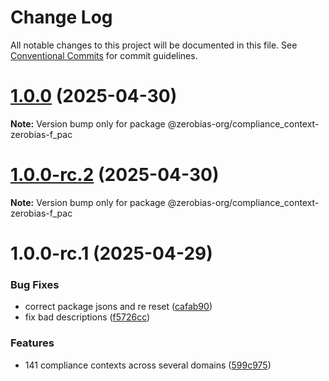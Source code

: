# Change Log

All notable changes to this project will be documented in this file.
See [Conventional Commits](https://conventionalcommits.org) for commit guidelines.

# [1.0.0](https://github.com/zerobias-org/compliance_context/compare/@zerobias-org/compliance_context-zerobias-f_pac@1.0.0-rc.2...@zerobias-org/compliance_context-zerobias-f_pac@1.0.0) (2025-04-30)

**Note:** Version bump only for package @zerobias-org/compliance_context-zerobias-f_pac





# [1.0.0-rc.2](https://github.com/zerobias-org/compliance_context/compare/@zerobias-org/compliance_context-zerobias-f_pac@1.0.0-rc.1...@zerobias-org/compliance_context-zerobias-f_pac@1.0.0-rc.2) (2025-04-30)

**Note:** Version bump only for package @zerobias-org/compliance_context-zerobias-f_pac





# 1.0.0-rc.1 (2025-04-29)


### Bug Fixes

* correct package jsons and re reset ([cafab90](https://github.com/zerobias-org/compliance_context/commit/cafab90b3771e45ffeefa4ea2dca415266baa99f))
* fix bad descriptions ([f5726cc](https://github.com/zerobias-org/compliance_context/commit/f5726cc749df176f6d8e37f3d2ed07b1302f60e5))


### Features

* 141 compliance contexts across several domains ([599c975](https://github.com/zerobias-org/compliance_context/commit/599c975fcf3da5bbfffe4113c7f5f793e5231e68))
